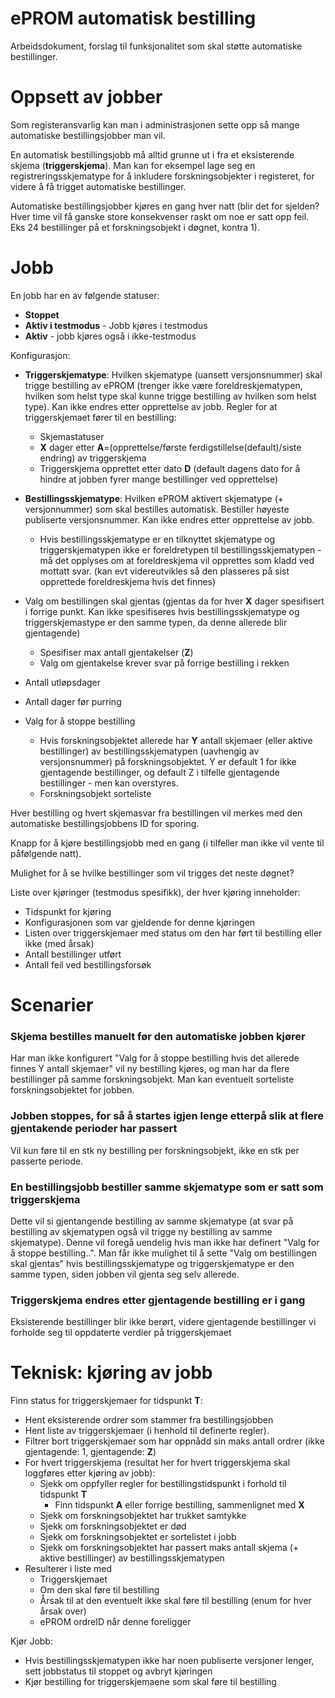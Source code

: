 # ePROM automatisk bestilling

Arbeidsdokument, forslag til funksjonalitet som skal støtte automatiske bestillinger.

# Oppsett av jobber

Som registeransvarlig kan man i administrasjonen sette opp så mange automatiske bestillingsjobber man vil.

En automatisk bestillingsjobb må alltid grunne ut i fra et eksisterende skjema (**triggerskjema**). Man kan for eksempel lage seg en registreringsskjematype for å inkludere forskningsobjekter i registeret, for videre å få trigget automatiske bestillinger.

Automatiske bestillingsjobber kjøres en gang hver natt (blir det for sjelden? Hver time vil få ganske store konsekvenser raskt om noe er satt opp feil. Eks 24 bestillinger på et forskningsobjekt i døgnet, kontra 1).

# Jobb

En jobb har en av følgende statuser:
* **Stoppet** 
* **Aktiv i testmodus** - Jobb kjøres i testmodus
* **Aktiv** - jobb kjøres også i ikke-testmodus

Konfigurasjon:
* **Triggerskjematype**: Hvilken skjematype (uansett versjonsnummer) skal trigge bestilling av ePROM (trenger ikke være foreldreskjematypen, hvilken som helst type skal kunne trigge bestilling av hvilken som helst type). Kan ikke endres etter opprettelse av jobb. Regler for at triggerskjemaet fører til en bestilling:
  * Skjemastatuser
  * **X** dager etter **A**=(opprettelse/første ferdigstillelse(default)/siste endring) av triggerskjema
  * Triggerskjema opprettet etter dato **D** (default dagens dato for å hindre at jobben fyrer mange bestillinger ved opprettelse)
  
* **Bestillingsskjematype**: Hvilken ePROM aktivert skjematype (+ versjonnummer) som skal bestilles automatisk. Bestiller høyeste publiserte versjonsnummer. Kan ikke endres etter opprettelse av jobb.
  * Hvis bestillingsskjematype er en tilknyttet skjematype og triggerskjematypen ikke er foreldretypen til bestillingsskjematypen - må det opplyses om at foreldreskjema vil opprettes som kladd ved mottatt svar. (kan evt videreutvikles så den plasseres på sist opprettede foreldreskjema hvis det finnes)

 * Valg om bestillingen skal gjentas (gjentas da for hver **X** dager spesifisert i forrige punkt. Kan ikke spesifiseres hvis bestillingsskjematype og triggerskjemastype er den samme typen, da denne allerede blir gjentagende)
   * Spesifiser max antall gjentakelser (**Z**)
   * Valg om gjentakelse krever svar på forrige bestilling i rekken
* Antall utløpsdager
* Antall dager før purring
* Valg for å stoppe bestilling
  * Hvis forskningsobjektet allerede har **Y** antall skjemaer (eller aktive bestillinger) av bestillingsskjematypen (uavhengig av versjonsnummer) på forskningsobjektet. Y er default 1 for ikke gjentagende bestillinger, og default Z i tilfelle gjentagende bestillinger - men kan overstyres.
  * Forskningsobjekt sorteliste
  
Hver bestilling og hvert skjemasvar fra bestillingen vil merkes med den automatiske bestillingsjobbens ID for sporing.

Knapp for å kjøre bestillingsjobb med en gang (i tilfeller man ikke vil vente til påfølgende natt).

Mulighet for å se hvilke bestillinger som vil trigges det neste døgnet?

Liste over kjøringer (testmodus spesifikk), der hver kjøring inneholder:
- Tidspunkt for kjøring
- Konfigurasjonen som var gjeldende for denne kjøringen
- Listen over triggerskjemaer med status om den har ført til bestilling eller ikke (med årsak)
- Antall bestillinger utført
- Antall feil ved bestillingsforsøk

# Scenarier

### Skjema bestilles manuelt før den automatiske jobben kjører
Har man ikke konfigurert "Valg for å stoppe bestilling hvis det allerede finnes Y antall skjemaer" vil ny bestilling kjøres, og man har da flere bestillinger på samme forskningsobjekt. Man kan eventuelt sorteliste forskningsobjektet for jobben.

### Jobben stoppes, for så å startes igjen lenge etterpå slik at flere gjentakende perioder har passert
Vil kun føre til en stk ny bestilling per forskningsobjekt, ikke en stk per passerte periode.

### En bestillingsjobb bestiller samme skjematype som er satt som triggerskjema
Dette vil si gjentangende bestilling av samme skjematype (at svar på bestilling av skjematypen også vil trigge ny bestilling av samme skjematype). Denne vil foregå uendelig hvis man ikke har definert "Valg for å stoppe bestilling..". 
Man får ikke mulighet til å sette "Valg om bestillingen skal gjentas" hvis bestillingsskjematype og triggerskjematype er den samme typen, siden jobben vil gjenta seg selv allerede.

### Triggerskjema endres etter gjentagende bestilling er i gang
Eksisterende bestillinger blir ikke berørt, videre gjentagende bestillinger vi forholde seg til oppdaterte verdier på triggerskjemaet

# Teknisk: kjøring av jobb

Finn status for triggerskjemaer for tidspunkt **T**:
- Hent eksisterende ordrer som stammer fra bestillingsjobben
- Hent liste av triggerskjemaer (i henhold til definerte regler).
- Filtrer bort triggerskjemaer som har oppnådd sin maks antall ordrer (ikke gjentagende: 1, gjentagende: **Z**)
- For hvert triggerskjema (resultat her for hvert triggerskjema skal loggføres etter kjøring av jobb):
  - Sjekk om oppfyller regler for bestillingstidspunkt i forhold til tidspunkt **T**
    - Finn tidspunkt **A** eller forrige bestilling, sammenlignet med **X**
  - Sjekk om forskningsobjektet har trukket samtykke
  - Sjekk om forskningsobjektet er død
  - Sjekk om forskningsobjektet er sortelistet i jobb
  - Sjekk om forskningsobjektet har passert maks antall skjema (+ aktive bestillinger) av bestillingsskjematypen
- Resulterer i liste med
  - Triggerskjemaet
  - Om den skal føre til bestilling
  - Årsak til at den eventuelt ikke skal føre til bestilling (enum for hver årsak over)
  - ePROM ordreID når denne foreligger
  
Kjør Jobb:
- Hvis bestillingsskjematypen ikke har noen publiserte versjoner lenger, sett jobbstatus til stoppet og avbryt kjøringen
- Kjør bestilling for triggerskjemaene som skal føre til bestilling
